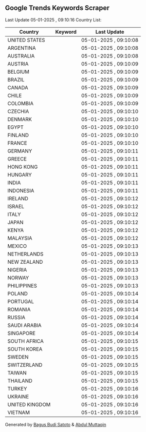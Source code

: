 
## Google Trends Keywords Scraper

Last Update 05-01-2025 , 09:10:16
Country List:

| Country | Keyword | Last Update |
| --- | --- | --- |
| UNITED STATES |  | 05-01-2025 , 09:10:08 |
| ARGENTINA |  | 05-01-2025 , 09:10:08 |
| AUSTRALIA |  | 05-01-2025 , 09:10:08 |
| AUSTRIA |  | 05-01-2025 , 09:10:09 |
| BELGIUM |  | 05-01-2025 , 09:10:09 |
| BRAZIL |  | 05-01-2025 , 09:10:09 |
| CANADA |  | 05-01-2025 , 09:10:09 |
| CHILE |  | 05-01-2025 , 09:10:09 |
| COLOMBIA |  | 05-01-2025 , 09:10:09 |
| CZECHIA |  | 05-01-2025 , 09:10:10 |
| DENMARK |  | 05-01-2025 , 09:10:10 |
| EGYPT |  | 05-01-2025 , 09:10:10 |
| FINLAND |  | 05-01-2025 , 09:10:10 |
| FRANCE |  | 05-01-2025 , 09:10:10 |
| GERMANY |  | 05-01-2025 , 09:10:11 |
| GREECE |  | 05-01-2025 , 09:10:11 |
| HONG KONG |  | 05-01-2025 , 09:10:11 |
| HUNGARY |  | 05-01-2025 , 09:10:11 |
| INDIA |  | 05-01-2025 , 09:10:11 |
| INDONESIA |  | 05-01-2025 , 09:10:11 |
| IRELAND |  | 05-01-2025 , 09:10:12 |
| ISRAEL |  | 05-01-2025 , 09:10:12 |
| ITALY |  | 05-01-2025 , 09:10:12 |
| JAPAN |  | 05-01-2025 , 09:10:12 |
| KENYA |  | 05-01-2025 , 09:10:12 |
| MALAYSIA |  | 05-01-2025 , 09:10:12 |
| MEXICO |  | 05-01-2025 , 09:10:13 |
| NETHERLANDS |  | 05-01-2025 , 09:10:13 |
| NEW ZEALAND |  | 05-01-2025 , 09:10:13 |
| NIGERIA |  | 05-01-2025 , 09:10:13 |
| NORWAY |  | 05-01-2025 , 09:10:13 |
| PHILIPPINES |  | 05-01-2025 , 09:10:13 |
| POLAND |  | 05-01-2025 , 09:10:14 |
| PORTUGAL |  | 05-01-2025 , 09:10:14 |
| ROMANIA |  | 05-01-2025 , 09:10:14 |
| RUSSIA |  | 05-01-2025 , 09:10:14 |
| SAUDI ARABIA |  | 05-01-2025 , 09:10:14 |
| SINGAPORE |  | 05-01-2025 , 09:10:14 |
| SOUTH AFRICA |  | 05-01-2025 , 09:10:15 |
| SOUTH KOREA |  | 05-01-2025 , 09:10:15 |
| SWEDEN |  | 05-01-2025 , 09:10:15 |
| SWITZERLAND |  | 05-01-2025 , 09:10:15 |
| TAIWAN |  | 05-01-2025 , 09:10:15 |
| THAILAND |  | 05-01-2025 , 09:10:15 |
| TURKEY |  | 05-01-2025 , 09:10:16 |
| UKRAINE |  | 05-01-2025 , 09:10:16 |
| UNITED KINGDOM |  | 05-01-2025 , 09:10:16 |
| VIETNAM |  | 05-01-2025 , 09:10:16 |

Generated by [Bagus Budi Satoto](https://github.com/bagussatoto/) & [Abdul Muttaqin](https://github.com/fdciabdul/)

